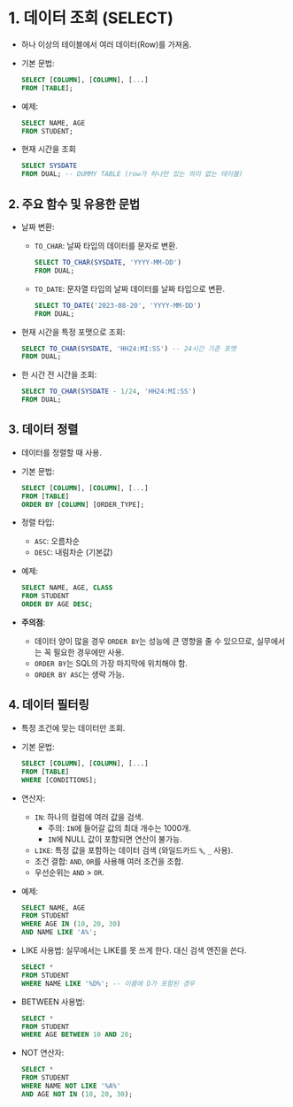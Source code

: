 # 1. 데이터 조회 (SELECT)
- 하나 이상의 테이블에서 여러 데이터(Row)를 가져옴.
- 기본 문법:
    ```sql
    SELECT [COLUMN], [COLUMN], [...]
    FROM [TABLE];
    ```
- 예제:
    ```sql
    SELECT NAME, AGE
    FROM STUDENT;
    ```

- 현재 시간을 조회
    ```sql
    SELECT SYSDATE
    FROM DUAL; -- DUMMY TABLE (row가 하나만 있는 의미 없는 테이블)
    ```

## 2. 주요 함수 및 유용한 문법
- 날짜 변환:
    - `TO_CHAR`: 날짜 타입의 데이터를 문자로 변환.
        ```sql
        SELECT TO_CHAR(SYSDATE, 'YYYY-MM-DD')
        FROM DUAL;
        ```
    - `TO_DATE`: 문자열 타입의 날짜 데이터를 날짜 타입으로 변환.
        ```sql
        SELECT TO_DATE('2023-08-20', 'YYYY-MM-DD')
        FROM DUAL;
        ```

- 현재 시간을 특정 포맷으로 조회:
  ```sql
  SELECT TO_CHAR(SYSDATE, 'HH24:MI:SS') -- 24시간 기준 포맷
  FROM DUAL;
  ```
- 한 시간 전 시간을 조회:
  ```sql
  SELECT TO_CHAR(SYSDATE - 1/24, 'HH24:MI:SS')
  FROM DUAL;
  ```

## 3. 데이터 정렬
- 데이터를 정렬할 때 사용.
- 기본 문법:
    ```sql
    SELECT [COLUMN], [COLUMN], [...]
    FROM [TABLE]
    ORDER BY [COLUMN] [ORDER_TYPE];
    ```
- 정렬 타입:
    - `ASC`: 오름차순
    - `DESC`: 내림차순 (기본값)
- 예제:
    ```sql
    SELECT NAME, AGE, CLASS
    FROM STUDENT
    ORDER BY AGE DESC;
    ```

- **주의점**: 
    - 데이터 양이 많을 경우 `ORDER BY`는 성능에 큰 영향을 줄 수 있으므로, 실무에서는 꼭 필요한 경우에만 사용.
    - `ORDER BY`는 SQL의 가장 마지막에 위치해야 함.
    - `ORDER BY ASC`는 생략 가능.

## 4. 데이터 필터링
- 특정 조건에 맞는 데이터만 조회.
- 기본 문법:
    ```sql
    SELECT [COLUMN], [COLUMN], [...]
    FROM [TABLE]
    WHERE [CONDITIONS];
    ```
- 연산자:
    - `IN`: 하나의 컬럼에 여러 값을 검색.
        - 주의: `IN`에 들어갈 값의 최대 개수는 1000개.
        - `IN`에 NULL 값이 포함되면 연산이 불가능.
    - `LIKE`: 특정 값을 포함하는 데이터 검색 (와일드카드 `%`, `_` 사용).
    - 조건 결합: `AND`, `OR`를 사용해 여러 조건을 조합.
    - 우선순위는 `AND` > `OR`.

- 예제:
    ```sql
    SELECT NAME, AGE
    FROM STUDENT
    WHERE AGE IN (10, 20, 30)
    AND NAME LIKE 'A%';
    ```

- LIKE 사용법:
실무에서는 LIKE를 못 쓰게 한다.
대신 검색 엔진을 쓴다.

  ```sql
  SELECT *
  FROM STUDENT
  WHERE NAME LIKE '%D%'; -- 이름에 D가 포함된 경우
  ```
- BETWEEN 사용법:
  ```sql
  SELECT *
  FROM STUDENT
  WHERE AGE BETWEEN 10 AND 20;
  ```
- NOT 연산자:
  ```sql
  SELECT *
  FROM STUDENT
  WHERE NAME NOT LIKE '%A%'
  AND AGE NOT IN (10, 20, 30);
  ```
